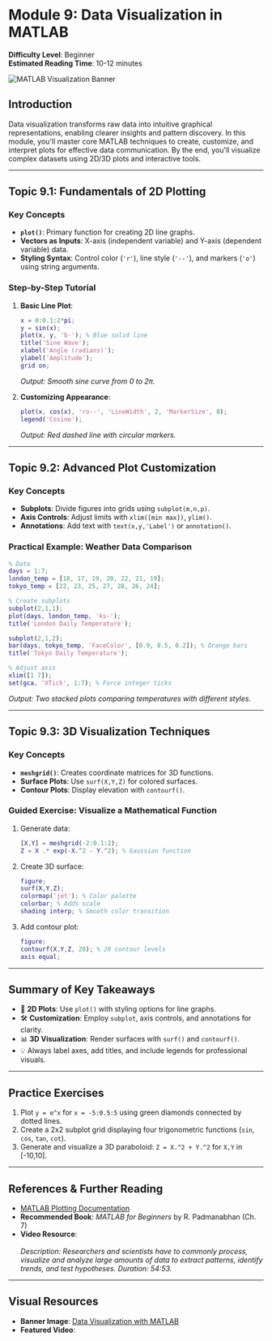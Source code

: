 # Module 9: Data Visualization in MATLAB  
**Difficulty Level**: Beginner  
**Estimated Reading Time**: 10-12 minutes  

![MATLAB Visualization Banner](https://www.mathworks.com/discovery/data-visualization/_jcr_content/mainParsys/band_1231704498_copy/mainParsys/lockedsubnav/mainParsys/columns_99757339/ebe28e08-4871-42a8-a122-147bc6c06386/columns_1697083820_c_1312823950/2bf7bdf4-b7d0-4bcd-bfe8-95fe4ff20ac6/image.adapt.full.medium.jpg/1751307446026.jpg)  

## Introduction  
Data visualization transforms raw data into intuitive graphical representations, enabling clearer insights and pattern discovery. In this module, you'll master core MATLAB techniques to create, customize, and interpret plots for effective data communication. By the end, you'll visualize complex datasets using 2D/3D plots and interactive tools.  

---

## Topic 9.1: Fundamentals of 2D Plotting  
### Key Concepts  
- **`plot()`**: Primary function for creating 2D line graphs.  
- **Vectors as Inputs**: X-axis (independent variable) and Y-axis (dependent variable) data.  
- **Styling Syntax**: Control color (`'r'`), line style (`'--'`), and markers (`'o'`) using string arguments.  

### Step-by-Step Tutorial  
1. **Basic Line Plot**:  
   ```matlab
   x = 0:0.1:2*pi;  
   y = sin(x);  
   plot(x, y, 'b-'); % Blue solid line  
   title('Sine Wave');  
   xlabel('Angle (radians)');  
   ylabel('Amplitude');  
   grid on;  
   ```  
   *Output: Smooth sine curve from 0 to 2π.*  

2. **Customizing Appearance**:  
   ```matlab
   plot(x, cos(x), 'ro--', 'LineWidth', 2, 'MarkerSize', 8);  
   legend('Cosine');  
   ```  
   *Output: Red dashed line with circular markers.*  

---

## Topic 9.2: Advanced Plot Customization  
### Key Concepts  
- **Subplots**: Divide figures into grids using `subplot(m,n,p)`.  
- **Axis Controls**: Adjust limits with `xlim([min max])`, `ylim()`.  
- **Annotations**: Add text with `text(x,y,'Label')` or `annotation()`.  

### Practical Example: Weather Data Comparison  
```matlab
% Data  
days = 1:7;  
london_temp = [18, 17, 19, 20, 22, 21, 19];  
tokyo_temp = [22, 23, 25, 27, 28, 26, 24];  

% Create subplots  
subplot(2,1,1);  
plot(days, london_temp, 'ks-');  
title('London Daily Temperature');  

subplot(2,1,2);  
bar(days, tokyo_temp, 'FaceColor', [0.9, 0.5, 0.2]); % Orange bars  
title('Tokyo Daily Temperature');  

% Adjust axis  
xlim([1 7]);  
set(gca, 'XTick', 1:7); % Force integer ticks  
```  
*Output: Two stacked plots comparing temperatures with different styles.*  

---

## Topic 9.3: 3D Visualization Techniques  
### Key Concepts  
- **`meshgrid()`**: Creates coordinate matrices for 3D functions.  
- **Surface Plots**: Use `surf(X,Y,Z)` for colored surfaces.  
- **Contour Plots**: Display elevation with `contourf()`.  

### Guided Exercise: Visualize a Mathematical Function  
1. Generate data:  
   ```matlab
   [X,Y] = meshgrid(-2:0.1:2);  
   Z = X .* exp(-X.^2 - Y.^2); % Gaussian function  
   ```  

2. Create 3D surface:  
   ```matlab
   figure;  
   surf(X,Y,Z);  
   colormap('jet'); % Color palette  
   colorbar; % Adds scale  
   shading interp; % Smooth color transition  
   ```  

3. Add contour plot:  
   ```matlab
   figure;  
   contourf(X,Y,Z, 20); % 20 contour levels  
   axis equal;  
   ```  

---

## Summary of Key Takeaways  
- 🎯 **2D Plots**: Use `plot()` with styling options for line graphs.  
- 🛠️ **Customization**: Employ `subplot`, axis controls, and annotations for clarity.  
- 📊 **3D Visualization**: Render surfaces with `surf()` and `contourf()`.  
- 💡 Always label axes, add titles, and include legends for professional visuals.  

---

## Practice Exercises  
1. Plot `y = e^x` for `x = -5:0.5:5` using green diamonds connected by dotted lines.  
2. Create a 2x2 subplot grid displaying four trigonometric functions (`sin`, `cos`, `tan`, `cot`).  
3. Generate and visualize a 3D paraboloid: `Z = X.^2 + Y.^2` for `X,Y` in [-10,10].  

---

## References & Further Reading  
- [MATLAB Plotting Documentation](https://mathworks.com/help/matlab/plots.html)  
- **Recommended Book**: *MATLAB for Beginners* by R. Padmanabhan (Ch. 7)  
- **Video Resource**: <div class="youtube-embed" data-title="MATLAB Tools for Scientists: Introduction to Statistical Analysis" data-video-id="4ipdsefA5ik"></div>  
  *Description: Researchers and scientists have to commonly process, visualize and analyze large amounts of data to extract patterns, identify trends, and test hypotheses. Duration: 54:53.*  

---

## Visual Resources  
- **Banner Image**: [Data Visualization with MATLAB](https://www.mathworks.com/discovery/data-visualization/_jcr_content/mainParsys/band_1231704498_copy/mainParsys/lockedsubnav/mainParsys/columns_99757339/ebe28e08-4871-42a8-a122-147bc6c06386/columns_1697083820_c_1312823950/2bf7bdf4-b7d0-4bcd-bfe8-95fe4ff20ac6/image.adapt.full.medium.jpg/1751307446026.jpg)  
- **Featured Video**: <div class="youtube-embed" data-title="MATLAB Tools for Scientists: Introduction to Statistical Analysis" data-video-id="4ipdsefA5ik"></div>  
